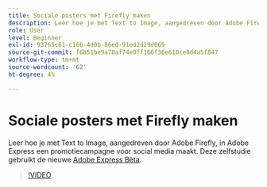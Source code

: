 ```yaml
---
title: Sociale posters met Firefly maken
description: Leer hoe je met Text to Image, aangedreven door Adobe Firefly, een promotiecampagne voor social media kunt opzetten
role: User
level: Beginner
exl-id: 93765c61-c166-4d0b-86ed-91ed2d29d069
source-git-commit: f6b51be9a78af74e0ff166f36e610ce0d4a5f847
workflow-type: tm+mt
source-wordcount: '62'
ht-degree: 4%

---
```


# Sociale posters met Firefly maken

Leer hoe je met Text to Image, aangedreven door Adobe Firefly, in Adobe Express een promotiecampagne voor social media maakt. Deze zelfstudie gebruikt de nieuwe [Adobe Express Bèta](https://www.adobe.com/express/).

>[!VIDEO](https://video.tv.adobe.com/v/3420533?quality=12&learn=on&hidetitle=true)
